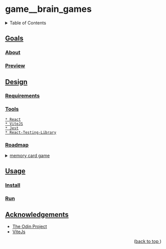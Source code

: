 # game__brain_games
<a name="readme-top"></a>
<details>
    <summary>Table of Contents</summary>
    <ol>
        <li><a href="#goals">Goals</a>
            <ul>
                <li><a href="#about">About</li>
                <li><a href="#preview">Preview</li>
            </ul>
        </li>
        <li><a href="#design">Design</li>
          <ul>
            <li><a href="#requirements">Tools</li>
            <li><a href="#tools">Tools</li>
            <li><a href="#roadmap">Roadmap</li>
          </ul>
        </li>
        <li><a href="#usage">Usage</a>
            <ul>
                <li><a href="#install">Install</li>
                <li><a href="#run">Run</li>
            </ul>
        </li>
        <li><a href="#acknowledgements">Acknowledgements</li>
    </ol>
</details>

## Goals
### About
### Preview
## Design
### Requirements
### Tools
    * React
    * ViteJS
    * Jest
    * React-Testing-Library
### Roadmap
<details>
<summary>memory card game</summary>

- [x] memory card game mvp
    - [ ] display cards
    - [ ] track score
    - [ ] track best score
</details>

## Usage
### Install
### Run
## Acknowledgements
* [The Odin Project](https://www.theodinproject.com/)
* [ViteJs](https://vitejs.dev)
<p align="right">(<a href="#readme-top">back to top </a>)</p>